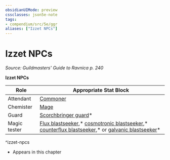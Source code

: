 ```yaml
---
obsidianUIMode: preview
cssclasses: json5e-note
tags:
- compendium/src/5e/ggr
aliases: ["Izzet NPCs"]
---
```

# Izzet NPCs
*Source: Guildmasters' Guide to Ravnica p. 240* 

**Izzet NPCs**

| Role | Appropriate Stat Block |
|------|------------------------|
| Attendant | [Commoner](/Systems/5e/bestiary/humanoid/commoner.md) |
| Chemister | [Mage](/Systems/5e/bestiary/humanoid/mage.md) |
| Guard | [Scorchbringer guard](/Systems/5e/bestiary/humanoid/scorchbringer-guard-ggr.md)* |
| Magic tester | [Flux blastseeker](/Systems/5e/bestiary/humanoid/flux-blastseeker-ggr.md),* [cosmotronic blastseeker](/Systems/5e/bestiary/humanoid/cosmotronic-blastseeker-ggr.md),* [counterflux blastseeker](/Systems/5e/bestiary/humanoid/counterflux-blastseeker-ggr.md),* or [galvanic blastseeker](/Systems/5e/bestiary/humanoid/galvanic-blastseeker-ggr.md)* |
^izzet-npcs

* Appears in this chapter